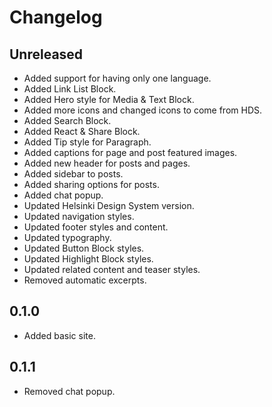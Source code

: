 # Changelog

## Unreleased

- Added support for having only one language.
- Added Link List Block.
- Added Hero style for Media & Text Block.
- Added more icons and changed icons to come from HDS.
- Added Search Block.
- Added React & Share Block.
- Added Tip style for Paragraph.
- Added captions for page and post featured images.
- Added new header for posts and pages.
- Added sidebar to posts.
- Added sharing options for posts.
- Added chat popup.
- Updated Helsinki Design System version.
- Updated navigation styles.
- Updated footer styles and content.
- Updated typography.
- Updated Button Block styles.
- Updated Highlight Block styles.
- Updated related content and teaser styles.
- Removed automatic excerpts.

## 0.1.0

- Added basic site.

## 0.1.1

- Removed chat popup.